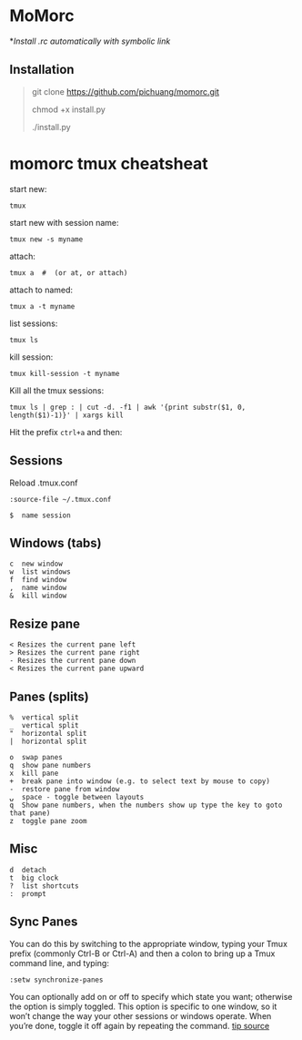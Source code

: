 MoMorc
==========
**Install  *.rc automatically with symbolic link**

Installation
------------

> git clone https://github.com/pichuang/momorc.git
>
> chmod +x install.py
>
> ./install.py

momorc tmux cheatsheat
==========
start new:

    tmux

start new with session name:

    tmux new -s myname

attach:

    tmux a  #  (or at, or attach)

attach to named:

    tmux a -t myname

list sessions:

    tmux ls

<a name="killSessions"></a>kill session:

    tmux kill-session -t myname

<a name="killAllSessions"></a>Kill all the tmux sessions:

    tmux ls | grep : | cut -d. -f1 | awk '{print substr($1, 0, length($1)-1)}' | xargs kill

Hit the prefix `ctrl+a`  and then:

## Sessions


Reload .tmux.conf

    :source-file ~/.tmux.conf
    
    $  name session

## Windows (tabs)

    c  new window
    w  list windows
    f  find window
    ,  name window
    &  kill window

## <a name="ResizePane"></a>Resize pane

    < Resizes the current pane left
    > Resizes the current pane right
    - Resizes the current pane down
    < Resizes the current pane upward

## <a name="PanesSplits"></a>Panes (splits)

    %  vertical split
    _  vertical split
    "  horizontal split
    |  horizontal split
    
    o  swap panes
    q  show pane numbers
    x  kill pane
    +  break pane into window (e.g. to select text by mouse to copy)
    -  restore pane from window
    ⍽  space - toggle between layouts
    q  Show pane numbers, when the numbers show up type the key to goto that pane)
    z  toggle pane zoom

## Misc

    d  detach
    t  big clock
    ?  list shortcuts
    :  prompt

## <a name="syncPanes"></a>Sync Panes

You can do this by switching to the appropriate window, typing your Tmux prefix (commonly Ctrl-B or Ctrl-A) and then a colon to bring up a Tmux command line, and typing:

```
:setw synchronize-panes
```

You can optionally add on or off to specify which state you want; otherwise the option is simply toggled. This option is specific to one window, so it won’t change the way your other sessions or windows operate. When you’re done, toggle it off again by repeating the command. [tip source](http://blog.sanctum.geek.nz/sync-tmux-panes/)
